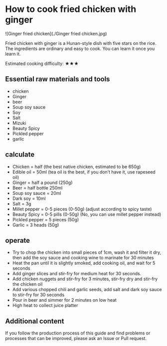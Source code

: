 # How to cook fried chicken with ginger

![Ginger fried chicken](./Ginger fried chicken.jpg)

Fried chicken with ginger is a Hunan-style dish with five stars on the rice. The ingredients are ordinary and easy to cook. You can learn it once you learn it.

Estimated cooking difficulty: ★★★

## Essential raw materials and tools

- chicken
- Ginger
- beer
- Soup soy sauce
- Soy
- Salt
- Mizuki
- Beauty Spicy
- Pickled pepper
- garlic

## calculate

- Chicken = half (the best native chicken, estimated to be 650g)
- Edible oil = 50ml (tea oil is the best, if you don’t have it, use rapeseed oil)
- Ginger = half a pound (250g)
- Beer = half bottle 250ml
- Soup soy sauce = 20ml
- Dark soy = 10ml
- Salt = 3g
- Millet pepper = 0-5 pieces (0-50g) (adjust according to spicy taste)
- Beauty Spicy = 0-5 pills (0-50g) (No, you can use millet pepper instead)
- Pickled pepper = 5 pieces (50g)
- Garlic = 3 heads (50g)

## operate

- Try to chop the chicken into small pieces of 1cm, wash it and filter it dry, then add the soy sauce and cooking wine to marinate for 30 minutes
- Heat the pan until it is slightly smoked, add cooking oil, and wait for 5 seconds
- Add ginger slices and stir-fry for medium heat for 30 seconds.
- Add chicken nuggets and stir-fry for 3 minutes, stir-fry dry and stir-fry the chicken oil
- Add various chopped chili and garlic seeds, add salt and dark soy sauce to stir-fry for 30 seconds
- Pour in beer and simmer for 2 minutes on low heat
- High heat to collect juice platter

## Additional content

If you follow the production process of this guide and find problems or processes that can be improved, please ask an Issue or Pull request.